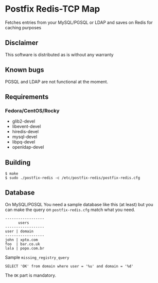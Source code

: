 # Postfix Redis-TCP Map

Fetches entries from your MySQL/PGSQL or LDAP and saves on Redis for caching
purposes

## Disclaimer
This software is distributed as is without any warranty

## Known bugs

PGSQL and LDAP are not functional at the moment.

## Requirements

### Fedora/CentOS/Rocky
- glib2-devel
- libevent-devel
- hiredis-devel
- mysql-devel
- libpq-devel
- openldap-devel

## Building
```
$ make
$ sudo ./postfix-redis -c /etc/postfix-redis/postfix-redis.cfg
```

## Database

On MySQL/PGSQL
You need a sample database like this (at least) but you can make the query on 
`postfix-redis.cfg` match what you need.

``` 
------------------
      users
------------------
user | domain
------------------
john | xpto.com
foo  | bar.co.uk
lala | popo.com.br
```
Sample `missing_registry_query`

```
SELECT 'OK' from domain where user = '%u' and domain = '%d'
```

The `OK` part is mandatory.
